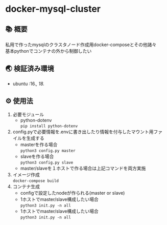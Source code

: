 # docker-mysql-cluster

## 📚 概要
私用で作ったmysqlのクラスタノード作成用docker-composeとその他諸々  
基本pythonでコンテナの外から制御したい  

## 🌏 検証済み環境
- ubuntu :16.*, 18.*

## ⚙ 使用法
1. 必要モジュール
    - python-dotenv  
    `pip install python-dotenv`
1. config.pyで必要情報を.envに書き出したり情報を付与したマウント用ファイルを生成する
    - masterを作る場合  
    `python3 config.py master`  
    - slaveを作る場合  
    `python3 config.py slave`  
    - master/slaveを１ホストで作る場合は上記コマンドを両方実施
1. イメージ作成  
    `docker-compose build`
1. コンテナ生成
    - configで設定したnodeが作られる(master or slave)
    - 1ホストでmaster/slave構成したい場合  
    `python3 init.py -n all`  
    - 1ホストでmaster/slave構成したい場合  
    `python3 init.py -n all`  
